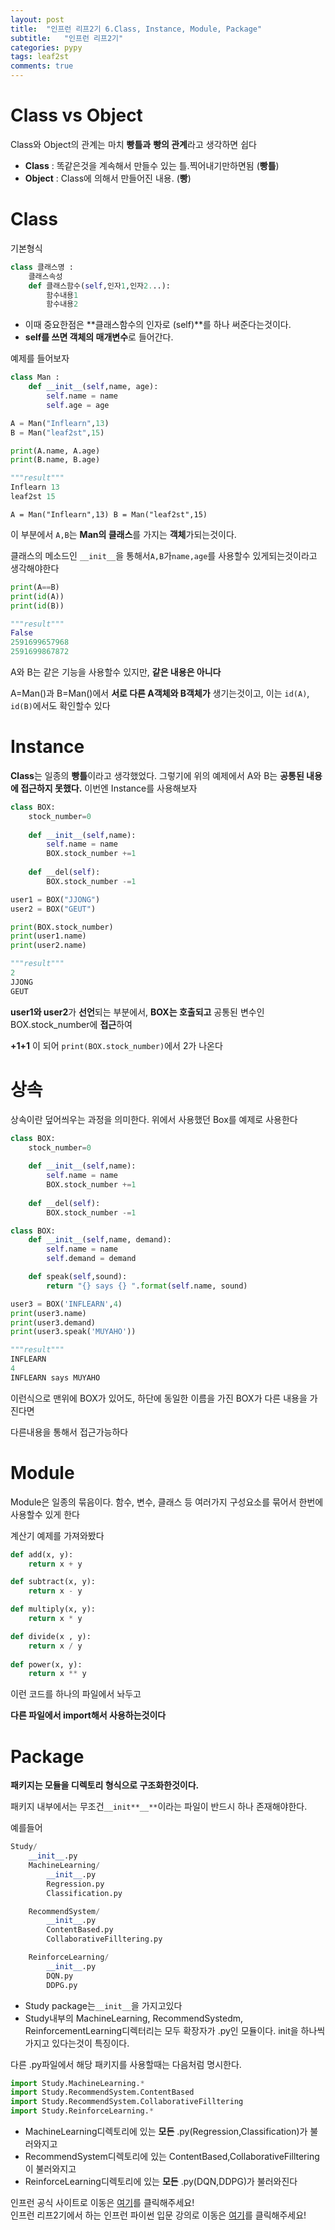 ```yaml
---
layout: post
title:  "인프런 리프2기 6.Class, Instance, Module, Package"
subtitle:   "인프런 리프2기"
categories: pypy
tags: leaf2st
comments: true
---
```


# Class vs Object

Class와 Object의 관계는 마치 **빵틀과** **빵의 관계**라고 생각하면 쉽다

- **Class** : 똑같은것을 계속해서 만들수 있는 틀.찍어내기만하면됨 (**빵틀**)
- **Object** : Class에 의해서 만들어진 내용. (**빵**)

# Class

기본형식

```python
class 클래스명 :
	클래스속성
	def 클래스함수(self,인자1,인자2...):
		함수내용1
		함수내용2
```

- 이때 중요한점은 **클래스함수의 인자로 (self)**를 하나 써준다는것이다.
- **self를 쓰면 객체의 매개변수**로 들어간다.

예제를 들어보자

```python
class Man :
	def __init__(self,name, age):
		self.name = name
		self.age = age

A = Man("Inflearn",13)
B = Man("leaf2st",15)

print(A.name, A.age)
print(B.name, B.age)
```

```python
"""result"""
Inflearn 13
leaf2st 15
```

`A = Man("Inflearn",13)
B = Man("leaf2st",15)`

이 부분에서 `A,B`는 **Man의 클래스**를 가지는 **객체**가되는것이다.

클래스의 메소드인 `__init__`을 통해서`A,B`가`name,age`를 사용할수 있게되는것이라고 생각해야한다

```python
print(A==B)
print(id(A))
print(id(B))
```

```python
"""result"""
False
2591699657968
2591699867872
```

A와 B는 같은 기능을 사용할수 있지만, **같은 내용은 아니다**

A=Man()과 B=Man()에서 **서로 다른 A객체와 B객체가** 생기는것이고, 이는 `id(A)`, `id(B)`에서도 확인할수 있다

# Instance

**Class**는 일종의 **빵틀**이라고 생각했었다. 그렇기에 위의 예제에서 A와 B는 **공통된 내용에 접근하지 못했다.** 이번엔 Instance를 사용해보자

```python
class BOX:
	stock_number=0
	
	def __init__(self,name):
		self.name = name
		BOX.stock_number +=1
	
	def __del(self):
		BOX.stock_number -=1

user1 = BOX("JJONG")
user2 = BOX("GEUT")

print(BOX.stock_number)
print(user1.name)
print(user2.name)
```

```python
"""result"""
2
JJONG
GEUT
```

**user1와 user2**가 **선언**되는 부분에서, **BOX는 호출되고** 공통된 변수인 BOX.stock_number에 **접근**하여

**+1+1** 이 되어 `print(BOX.stock_number)`에서 2가 나온다

# 상속

상속이란 덮어씌우는 과정을 의미한다. 위에서 사용했던 Box를 예제로 사용한다

```python
class BOX:
	stock_number=0
	
	def __init__(self,name):
		self.name = name
		BOX.stock_number +=1
	
	def __del(self):
		BOX.stock_number -=1

class BOX:
	def __init__(self,name, demand):
		self.name = name
		self.demand = demand

	def speak(self,sound):
		return "{} says {} ".format(self.name, sound)

user3 = BOX('INFLEARN',4)
print(user3.name)
print(user3.demand)
print(user3.speak('MUYAHO'))
```

```python
"""result"""
INFLEARN
4
INFLEARN says MUYAHO
```

이런식으로 맨위에 BOX가 있어도, 하단에 동일한 이름을 가진 BOX가 다른 내용을 가진다면

다른내용을 통해서 접근가능하다

# Module

Module은 일종의 묶음이다. 함수, 변수, 클래스 등 여러가지 구성요소를 묶어서 한번에 사용할수 있게 한다

계산기 예제를 가져와봤다

```python
def add(x, y):
    return x + y

def subtract(x, y):
    return x - y

def multiply(x, y):
    return x * y

def divide(x , y):
    return x / y
    
def power(x, y):
    return x ** y
```

이런 코드를 하나의 파일에서 놔두고

**다른 파일에서 import해서 사용하는것이다**

# Package

**패키지는 모듈을 디렉토리 형식으로 구조화한것이다.** 

패키지 내부에서는 무조건`__init**__**`이라는 파일이 반드시 하나 존재해야한다.

예를들어 

```python
Study/
    __init__.py
    MachineLearning/
        __init__.py
        Regression.py
        Classification.py

    RecommendSystem/
        __init__.py
        ContentBased.py
        CollaborativeFilltering.py

    ReinforceLearning/
        __init__.py
        DQN.py
        DDPG.py
```

- Study package는`__init__`을 가지고있다
- Study내부의 MachineLearning, RecommendSystedm, ReinforcementLearning디렉터리는 모두 확장자가 .py인 모듈이다. init을 하나씩 가지고 있다는것이 특징이다.

다른 .py파일에서 해당 패키지를 사용할때는 다음처럼 명시한다.

```python
import Study.MachineLearning.*
import Study.RecommendSystem.ContentBased
import Study.RecommendSystem.CollaborativeFilltering
import Study.ReinforceLearning.*
```

- MachineLearning디렉토리에 있는 **모든** .py(Regression,Classification)가 불러와지고
- RecommendSystem디렉토리에 있는 ContentBased,CollaborativeFilltering이 불러와지고
- ReinforceLearning디렉토리에 있는 **모든** .py(DQN,DDPG)가 불러와진다
  
인프런 공식 사이트로 이동은 [여기](https://www.inflearn.com/)를 클릭해주세요!  
인프런 리프2기에서 하는 인프런 파이썬 입문 강의로 이동은 [여기](https://www.inflearn.com/course/%ED%94%84%EB%A1%9C%EA%B7%B8%EB%9E%98%EB%B0%8D-%ED%8C%8C%EC%9D%B4%EC%8D%AC-%EC%9E%85%EB%AC%B8-%EC%9D%B8%ED%94%84%EB%9F%B0-%EC%98%A4%EB%A6%AC%EC%A7%80%EB%84%90)를 클릭해주세요!    


